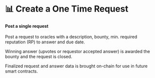 # 📊 Create a One Time Request

#### Post a single request

Post a request to oracles with a description, bounty, min. required reputation (RP) to answer and due date.&#x20;

Winning answer (upvotes or requestor accepted answer) is awarded the bounty and the request is closed. &#x20;

Finalized request and answer data is brought on-chain for use in future smart contracts.
